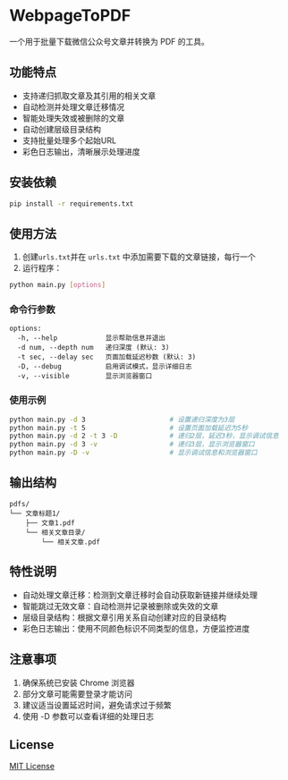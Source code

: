 # WebpageToPDF

一个用于批量下载微信公众号文章并转换为 PDF 的工具。

## 功能特点

- 支持递归抓取文章及其引用的相关文章
- 自动检测并处理文章迁移情况
- 智能处理失效或被删除的文章
- 自动创建层级目录结构
- 支持批量处理多个起始URL
- 彩色日志输出，清晰展示处理进度

## 安装依赖

```bash
pip install -r requirements.txt
```

## 使用方法

1. 创建`urls.txt`并在 `urls.txt` 中添加需要下载的文章链接，每行一个
2. 运行程序：

```bash
python main.py [options]
```

### 命令行参数

```
options:
  -h, --help            显示帮助信息并退出
  -d num, --depth num   递归深度 (默认: 3)
  -t sec, --delay sec   页面加载延迟秒数 (默认: 3)
  -D, --debug           启用调试模式，显示详细日志
  -v, --visible         显示浏览器窗口
```

### 使用示例

```bash
python main.py -d 3                     # 设置递归深度为3层
python main.py -t 5                     # 设置页面加载延迟为5秒
python main.py -d 2 -t 3 -D             # 递归2层，延迟3秒，显示调试信息
python main.py -d 3 -v                  # 递归3层，显示浏览器窗口
python main.py -D -v                    # 显示调试信息和浏览器窗口
```

## 输出结构

```
pdfs/
└── 文章标题1/
    ├── 文章1.pdf
    └── 相关文章目录/
        └── 相关文章.pdf
```

## 特性说明

- 自动处理文章迁移：检测到文章迁移时会自动获取新链接并继续处理
- 智能跳过无效文章：自动检测并记录被删除或失效的文章
- 层级目录结构：根据文章引用关系自动创建对应的目录结构
- 彩色日志输出：使用不同颜色标识不同类型的信息，方便监控进度

## 注意事项

1. 确保系统已安装 Chrome 浏览器
2. 部分文章可能需要登录才能访问
3. 建议适当设置延迟时间，避免请求过于频繁
4. 使用 -D 参数可以查看详细的处理日志

## License

[MIT License](LICENSE)